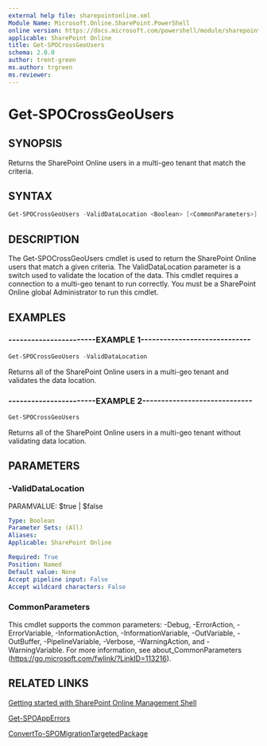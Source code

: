 ```yaml
---
external help file: sharepointonline.xml
Module Name: Microsoft.Online.SharePoint.PowerShell
online version: https://docs.microsoft.com/powershell/module/sharepoint-online/get-spocrossgeousers
applicable: SharePoint Online
title: Get-SPOCrossGeoUsers
schema: 2.0.0
author: trent-green
ms.author: trgreen
ms.reviewer:
---
```


# Get-SPOCrossGeoUsers

## SYNOPSIS
Returns the SharePoint Online users in a multi-geo tenant that match the criteria.


## SYNTAX

```Powershell
Get-SPOCrossGeoUsers -ValidDataLocation <Boolean> [<CommonParameters>]
```

## DESCRIPTION
The Get-SPOCrossGeoUsers cmdlet is used to return the SharePoint Online users that match a given criteria. The ValidDataLocation parameter is a switch used to validate the location of the data. This cmdlet requires a connection to a multi-geo tenant to run correctly. You must be a SharePoint Online global Administrator to run this cmdlet.

## EXAMPLES

### -----------------------EXAMPLE 1-----------------------------
```Powershell
Get-SPOCrossGeoUsers -ValidDataLocation
```
Returns all of the SharePoint Online users in a multi-geo tenant and validates the data location.

### -----------------------EXAMPLE 2-----------------------------
```Powershell
Get-SPOCrossGeoUsers
```
Returns all of the SharePoint Online users in a multi-geo tenant without validating data location.


## PARAMETERS

### -ValidDataLocation
PARAMVALUE: $true | $false


```yaml
Type: Boolean
Parameter Sets: (All)
Aliases:
Applicable: SharePoint Online

Required: True
Position: Named
Default value: None
Accept pipeline input: False
Accept wildcard characters: False
```

### CommonParameters
This cmdlet supports the common parameters: -Debug, -ErrorAction, -ErrorVariable, -InformationAction, -InformationVariable, -OutVariable, -OutBuffer, -PipelineVariable, -Verbose, -WarningAction, and -WarningVariable. For more information, see about_CommonParameters (https://go.microsoft.com/fwlink/?LinkID=113216).


## RELATED LINKS
[Getting started with SharePoint Online Management Shell](https://docs.microsoft.com/powershell/sharepoint/sharepoint-online/connect-sharepoint-online?view=sharepoint-ps)

[Get-SPOAppErrors](Get-SPOAppErrors.md)

[ConvertTo-SPOMigrationTargetedPackage](ConvertTo-SPOMigrationTargetedPackage.md)
